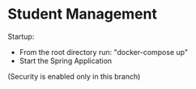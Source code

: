 # Student Management

Startup:
* From the root directory run: "docker-compose up"
* Start the Spring Application

(Security is enabled only in this branch)

